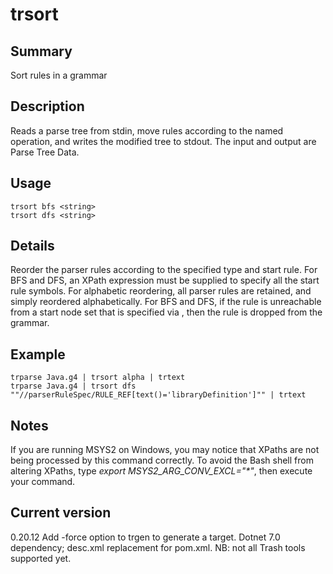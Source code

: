 # trsort

## Summary

Sort rules in a grammar

## Description

Reads a parse tree from stdin, move rules according to the named
operation, and writes the modified tree
to stdout. The input and output are Parse Tree Data.

## Usage

    trsort bfs <string>
    trsort dfs <string>

## Details

Reorder the parser rules according to the specified type and start rule.
For BFS and DFS, an XPath expression must be supplied to specify all the start
rule symbols. For alphabetic reordering, all parser rules are retained, and
simply reordered alphabetically. For BFS and DFS, if the rule is unreachable
from a start node set that is specified via <string>, then the rule is dropped
from the grammar.

## Example

    trparse Java.g4 | trsort alpha | trtext
    trparse Java.g4 | trsort dfs ""//parserRuleSpec/RULE_REF[text()='libraryDefinition']"" | trtext

## Notes

If you are running MSYS2 on Windows, you may notice that XPaths are not being
processed by this command correctly. To avoid the Bash shell from altering
XPaths, type _export MSYS2_ARG_CONV_EXCL="*"_, then execute your command.

## Current version

0.20.12 Add -force option to trgen to generate a target. Dotnet 7.0 dependency; desc.xml replacement for pom.xml. NB: not all Trash tools supported yet.
